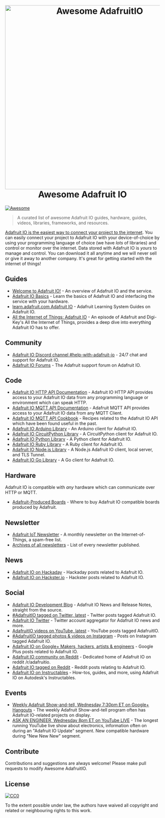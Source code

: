 <div class="github-widget" data-repo="adafruit/awesome-adafruitio"></div>

<h1 align="center">
  <a href="https://io.adafruit.com">
  <img width="600" src="https://raw.githubusercontent.com/adafruit/awesome-adafruitio/master/awesome_io.png" alt="Awesome AdafruitIO"></a><br>Awesome Adafruit IO
</h1>

[![Awesome](https://awesome.re/badge.svg)](https://awesome.re)

> A curated list of awesome Adafruit IO guides, hardware, guides, videos, libraries, frameworks, and resources.

[Adafruit IO is the easiest way to connect your project to the internet](https://io.adafruit.com). You can easily connect your project to Adafruit IO with your device-of-choice by using your programming language of choice (we have _lots_ of libraries) and control or monitor over the internet. Data stored with Adafruit IO is _yours_ to manage and control. You can download it all anytime and we will never sell or give it away to another company. It's great for getting started with the internet of things!




## Guides

- [Welcome to Adafruit IO!](https://learn.adafruit.com/welcome-to-adafruit-io) - An overview of Adafruit IO and the service.
- [Adafruit IO Basics](https://learn.adafruit.com/series/adafruit-io-basics) - Learn the basics of Adafruit IO and interfacing the service with your hardware.
- [learn.adafruit.com Adafruit IO](https://learn.adafruit.com/category/adafruit-io) - Adafruit Learning System Guides on Adafruit IO.
- [All the Internet of Things: Adafruit IO](https://learn.adafruit.com/all-the-internet-of-things-episode-four-adafruit-io) - An episode of Adafruit and Digi-Key's All the Internet of Things, provides a deep dive into everything Adafruit IO has to offer.

## Community

- [Adafruit IO Discord channel #help-with-adafruit-io](https://discord.gg/EAeBY6x) - 24/7 chat and support for Adafruit IO.
- [Adafruit IO Forums](https://forums.adafruit.com/viewforum.php?f=56) - The Adafruit support forum on Adafruit IO.

## Code

- [Adafruit IO HTTP API Documentation](https://io.adafruit.com/api/docs/#adafruit-io-http-api) - Adafruit IO HTTP API provides access to your Adafruit IO data from any programming language or environment which can speak HTTP.
- [Adafruit IO MQTT API Documentation](https://io.adafruit.com/api/docs/mqtt.html#adafruit-io-mqtt-api) - Adafruit MQTT API provides access to your Adafruit IO data from any MQTT Client.
- [Adafruit IO MQTT API Cookbook](https://io.adafruit.com/api/docs/cookbook.html#adafruit-io-api-cookbook) - Recipes related to the Adafruit IO API which have been found useful in the past.
- [Adafruit IO Arduino Library](https://github.com/adafruit/Adafruit_IO_Arduino) - An Arduino client for Adafruit IO.
- [Adafruit IO CircuitPython Library](https://github.com/adafruit/Adafruit_CircuitPython_AdafruitIO) - A CircuitPython client for Adafruit IO.
- [Adafruit IO Python Library](https://github.com/adafruit/Adafruit_IO_Python) - A Python client for Adafruit IO.
- [Adafruit IO Ruby Library](https://github.com/adafruit/io-client-ruby) - A Ruby client for Adafruit IO.
- [Adafruit IO Node.js Library](https://github.com/adafruit/adafruit-io-node) - A Node.js Adafruit IO client, local server, and TLS Tunnel.
- [Adafruit IO Go Library](https://github.com/adafruit/io-client-go) - A Go client for Adafruit IO.

## Hardware

Adafruit IO is compatible with _any_ hardware which can communicate over HTTP or MQTT.

- [Adafruit-Produced Boards](https://www.adafruit.com/iot) - Where to buy Adafruit IO compatible boards produced by Adafruit.


## Newsletter

- [Adafruit IoT Newsletter](https://www.adafruitdaily.com/) - A monthly newsletter on the Internet-of-Things, a spam-free list.
- [Archives of all newsletters](https://blog.adafruit.com/tag/iot-monthly) - List of every newsletter published.

## News

- [Adafruit IO on Hackaday](https://hackaday.com/tag/adafruit-io/) - Hackaday posts related to Adafruit IO.
- [Adafruit IO on Hackster.io](https://blog.hackster.io/search?q=adafruit_io) - Hackster posts related to Adafruit IO.

## Social

- [Adafruit IO Development Blog](https://io.adafruit.com/blog/) - Adafruit IO News and Release Notes, straight from the source.
- [#AdafruitIO tagged on Twitter, latest](https://twitter.com/search?f=tweets&vertical=default&q=%23AdafruitIO&src=tyah) - Twitter posts tagged Adafruit IO.
- [Adafruit IO Twitter](https://twitter.com/adafruitio) - Twitter account aggregator for Adafruit IO news and more.
- [AdafruitIO videos on YouTube, latest](https://www.youtube.com/results?sp=CAI%253D&search_query=adafruitio) - YouTube posts tagged AdafruitIO.
- [#AdafruitIO tagged photos & videos on Instagram](https://www.instagram.com/explore/tags/adafruitio/) - Posts on Instagram tagged Adafruit IO.
- [Adafruit IO on Google+ Makers, hackers, artists & engineers](https://plus.google.com/u/0/communities/112845006884148391862/stream/470b18f9-8f51-45c6-8057-91ad72c35279) - Google Plus posts related to Adafruit IO.
- [Adafruit IO community on Reddit](https://www.reddit.com/r/adafruitio) - Dedicated home of Adafruit IO on reddit /r/adafruitio.
- [Adafruit IO tagged on Reddit](https://www.reddit.com/search?q=adafruit%20io&t=year) - Reddit posts relating to Adafruit IO.
- [Adafruit IO on Instructables](https://www.instructables.com/howto/circuitpython) - How-tos, guides, and more, using Adafruit IO on Autodesk's Instructables.


## Events

- [Weekly Adafruit Show-and-tell, Wednesday 7:30pm ET on Google+ Hangouts](https://plus.google.com/+adafruit) - The weekly Adafruit Show-and-tell program often has Adafruit IO-related projects on display.
- [ASK AN ENGINEER, Wednesday 8pm ET on YouTube LIVE](https://www.youtube.com/adafruit/live) - The longest running YouTube live show about electronics, information often on during an "Adafruit IO Update" segment. New compatible hardware during "New New New" segment.

## Contribute

Contributions and suggestions are always welcome! Please make pull requests to modify Awesome AdafruitIO.

## License

[![CC0](https://mirrors.creativecommons.org/presskit/buttons/88x31/svg/cc-zero.svg)](https://creativecommons.org/publicdomain/zero/1.0/)

To the extent possible under law, the authors have waived all copyright and related or neighbouring rights to this work.
